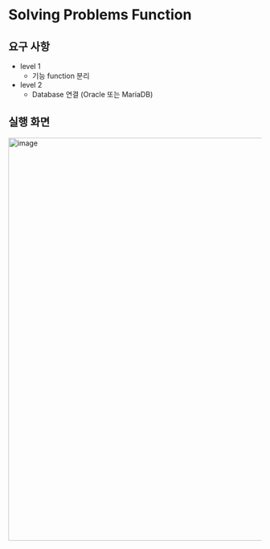 # Solving Problems Function

## 요구 사항
- level 1
  - 기능 function 분리
- level 2
  - Database 연결 (Oracle 또는 MariaDB)

## 실행 화면
<img width="802" alt="image" src="https://github.com/user-attachments/assets/e876d480-cebc-466b-9bb6-411d27af8d2b">
